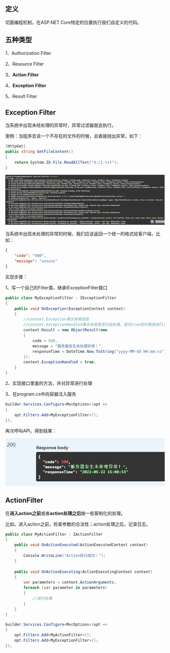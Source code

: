 ## 定义

切面编程机制，在ASP.NET Core特定的位置执行我们自定义的代码。

## 五种类型

1、Authorization Filter

2、Resource Filter

3、**Action Filter**

4、**Exception Filter**

5、Result Filter

## Exception Filter

当系统中出现未经处理的异常时，异常过滤器就会执行。

案例：当程序去读一个不存在的文件的时候，会直接抛出异常，如下：

```c#
[HttpGet]
public string GetFileContent()
{
    return System.IO.File.ReadAllText("d:/1.txt");
}
```

![](..\99.Images\16.png)

当系统中出现未处理的异常的时候，我们应该返回一个统一的格式给客户端，比如：

```json
{
    "code": "500",
    "message": "xxxxxx"
}
```

实现步骤：

1、写一个自己的Filter类，继承IExceptionFilter接口

```c#
public class MyExceptionFilter : IExceptionFilter
{
    public void OnException(ExceptionContext context)
    {
        //context.Exception表示异常信息
        //context.ExceptionHandled表示异常是否已经处理，若为true则代表其他filter就不用处理了
        context.Result = new ObjectResult(new 
        { 
            code = 500, 
            message = "服务器发生未处理异常！", 
            responseTime = DateTime.Now.ToString("yyyy-MM-dd HH:mm:ss")
        });
        context.ExceptionHandled = true;
    }
}
```

2、实现接口里面的方法，并对异常进行处理

3、在program.cs中向容器注入服务

```c#
builder.Services.Configure<MvcOptions>(opt =>
{
    opt.Filters.Add<MyExceptionFilter>();
});
```

再次呼叫API，得到结果：

![](..\99.Images\17.png)

## ActionFilter

在**进入action之前**或者**action处理之后**做一些客制化的处理。

比如，进入action之前，检查参数的合法性；action处理之后，记录日志。

```c#
public class MyActionFilter : IActionFilter
{
    public void OnActionExecuted(ActionExecutedContext context)
    {
        Console.WriteLine("Action执行成功！");
    }

    public void OnActionExecuting(ActionExecutingContext context)
    {
        var parameters = context.ActionArguments;
        foreach (var parameter in parameters)
        {
            //进行处理
        }
    }
}
```

```c#
builder.Services.Configure<MvcOptions>(opt =>
{
    opt.Filters.Add<MyActionFilter>();
    opt.Filters.Add<MyExceptionFilter>();
});
```

